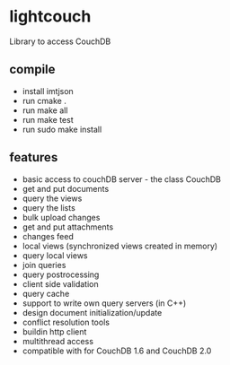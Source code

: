 # lightcouch
Library to access CouchDB 

## compile

 * install imtjson
 * run cmake .
 * run make all
 * run make test
 * run sudo make install

## features

 * basic access to couchDB server - the class CouchDB 
 * get and put documents
 * query the views
 * query the lists
 * bulk upload changes
 * get and put attachments
 * changes feed
 * local views (synchronized views created in memory)
 * query local views
 * join queries
 * query postrocessing
 * client side validation
 * query cache
 * support to write own query servers (in C++)
 * design document initialization/update
 * conflict resolution tools
 * buildin http client
 * multithread access
 * compatible with for CouchDB 1.6 and CouchDB 2.0

 
